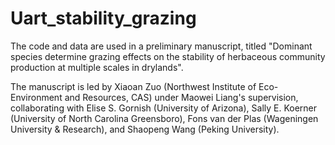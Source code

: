# Uart_stability_grazing
The code and data are used in a preliminary manuscript, titled "Dominant species determine grazing effects on the stability of herbaceous community production at multiple scales in drylands".

The manuscript is led by Xiaoan Zuo (Northwest Institute of Eco-Environment and Resources, CAS) under Maowei Liang's supervision, collaborating with Elise S. Gornish (University of Arizona), Sally E. Koerner (University of North Carolina Greensboro), Fons van der Plas (Wageningen University & Research), and Shaopeng Wang (Peking University). 

